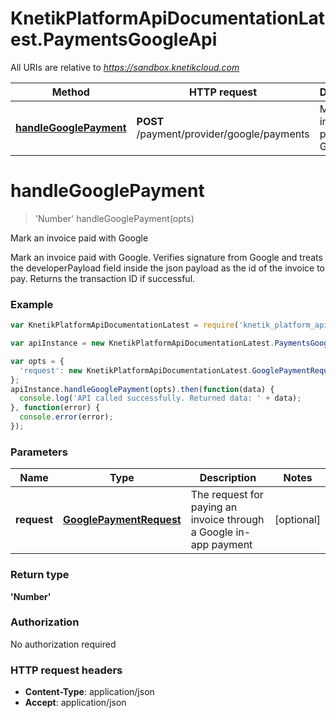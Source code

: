 # KnetikPlatformApiDocumentationLatest.PaymentsGoogleApi

All URIs are relative to *https://sandbox.knetikcloud.com*

Method | HTTP request | Description
------------- | ------------- | -------------
[**handleGooglePayment**](PaymentsGoogleApi.md#handleGooglePayment) | **POST** /payment/provider/google/payments | Mark an invoice paid with Google


<a name="handleGooglePayment"></a>
# **handleGooglePayment**
> &#39;Number&#39; handleGooglePayment(opts)

Mark an invoice paid with Google

Mark an invoice paid with Google. Verifies signature from Google and treats the developerPayload field inside the json payload as the id of the invoice to pay. Returns the transaction ID if successful.

### Example
```javascript
var KnetikPlatformApiDocumentationLatest = require('knetik_platform_api_documentation_latest');

var apiInstance = new KnetikPlatformApiDocumentationLatest.PaymentsGoogleApi();

var opts = { 
  'request': new KnetikPlatformApiDocumentationLatest.GooglePaymentRequest() // GooglePaymentRequest | The request for paying an invoice through a Google in-app payment
};
apiInstance.handleGooglePayment(opts).then(function(data) {
  console.log('API called successfully. Returned data: ' + data);
}, function(error) {
  console.error(error);
});

```

### Parameters

Name | Type | Description  | Notes
------------- | ------------- | ------------- | -------------
 **request** | [**GooglePaymentRequest**](GooglePaymentRequest.md)| The request for paying an invoice through a Google in-app payment | [optional] 

### Return type

**&#39;Number&#39;**

### Authorization

No authorization required

### HTTP request headers

 - **Content-Type**: application/json
 - **Accept**: application/json

